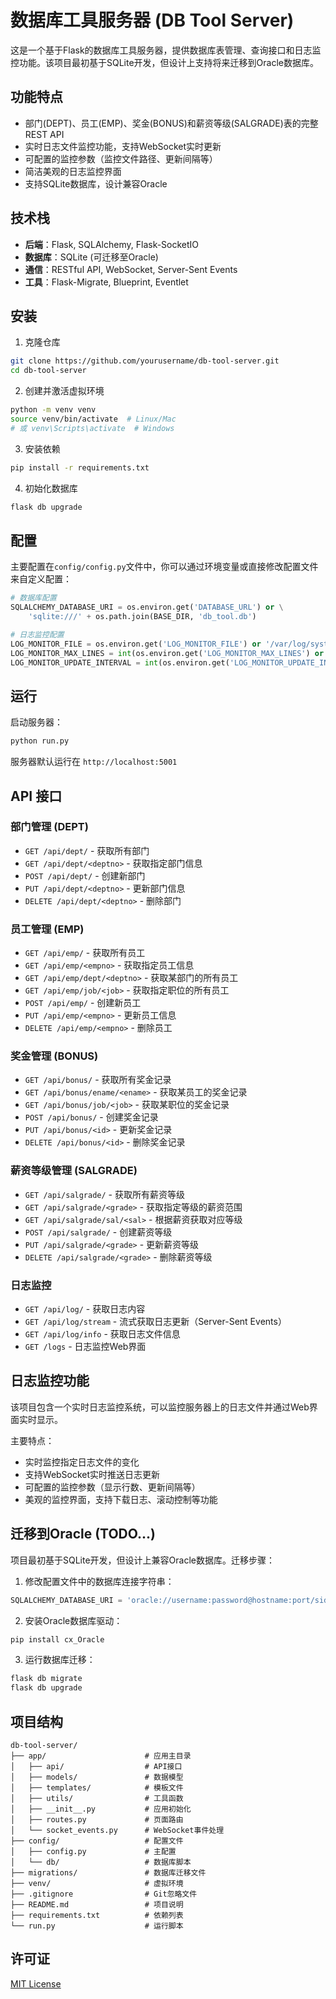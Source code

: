 # 数据库工具服务器 (DB Tool Server)

这是一个基于Flask的数据库工具服务器，提供数据库表管理、查询接口和日志监控功能。该项目最初基于SQLite开发，但设计上支持将来迁移到Oracle数据库。

## 功能特点

- 部门(DEPT)、员工(EMP)、奖金(BONUS)和薪资等级(SALGRADE)表的完整REST API
- 实时日志文件监控功能，支持WebSocket实时更新
- 可配置的监控参数（监控文件路径、更新间隔等）
- 简洁美观的日志监控界面
- 支持SQLite数据库，设计兼容Oracle

## 技术栈

- **后端**：Flask, SQLAlchemy, Flask-SocketIO
- **数据库**：SQLite (可迁移至Oracle)
- **通信**：RESTful API, WebSocket, Server-Sent Events
- **工具**：Flask-Migrate, Blueprint, Eventlet

## 安装

1. 克隆仓库
```bash
git clone https://github.com/yourusername/db-tool-server.git
cd db-tool-server
```

2. 创建并激活虚拟环境
```bash
python -m venv venv
source venv/bin/activate  # Linux/Mac
# 或 venv\Scripts\activate  # Windows
```

3. 安装依赖
```bash
pip install -r requirements.txt
```

4. 初始化数据库
```bash
flask db upgrade
```

## 配置

主要配置在`config/config.py`文件中，你可以通过环境变量或直接修改配置文件来自定义配置：

```python
# 数据库配置
SQLALCHEMY_DATABASE_URI = os.environ.get('DATABASE_URL') or \
    'sqlite:///' + os.path.join(BASE_DIR, 'db_tool.db')

# 日志监控配置
LOG_MONITOR_FILE = os.environ.get('LOG_MONITOR_FILE') or '/var/log/system.log'  # 默认监控的日志文件
LOG_MONITOR_MAX_LINES = int(os.environ.get('LOG_MONITOR_MAX_LINES') or 1000)    # 最大显示行数
LOG_MONITOR_UPDATE_INTERVAL = int(os.environ.get('LOG_MONITOR_UPDATE_INTERVAL') or 5)  # 更新间隔(秒)
```

## 运行

启动服务器：
```bash
python run.py
```

服务器默认运行在 `http://localhost:5001`

## API 接口

### 部门管理 (DEPT)

- `GET /api/dept/` - 获取所有部门
- `GET /api/dept/<deptno>` - 获取指定部门信息
- `POST /api/dept/` - 创建新部门
- `PUT /api/dept/<deptno>` - 更新部门信息
- `DELETE /api/dept/<deptno>` - 删除部门

### 员工管理 (EMP)

- `GET /api/emp/` - 获取所有员工
- `GET /api/emp/<empno>` - 获取指定员工信息
- `GET /api/emp/dept/<deptno>` - 获取某部门的所有员工
- `GET /api/emp/job/<job>` - 获取指定职位的所有员工
- `POST /api/emp/` - 创建新员工
- `PUT /api/emp/<empno>` - 更新员工信息
- `DELETE /api/emp/<empno>` - 删除员工

### 奖金管理 (BONUS)

- `GET /api/bonus/` - 获取所有奖金记录
- `GET /api/bonus/ename/<ename>` - 获取某员工的奖金记录
- `GET /api/bonus/job/<job>` - 获取某职位的奖金记录
- `POST /api/bonus/` - 创建奖金记录
- `PUT /api/bonus/<id>` - 更新奖金记录
- `DELETE /api/bonus/<id>` - 删除奖金记录

### 薪资等级管理 (SALGRADE)

- `GET /api/salgrade/` - 获取所有薪资等级
- `GET /api/salgrade/<grade>` - 获取指定等级的薪资范围
- `GET /api/salgrade/sal/<sal>` - 根据薪资获取对应等级
- `POST /api/salgrade/` - 创建薪资等级
- `PUT /api/salgrade/<grade>` - 更新薪资等级
- `DELETE /api/salgrade/<grade>` - 删除薪资等级

### 日志监控

- `GET /api/log/` - 获取日志内容
- `GET /api/log/stream` - 流式获取日志更新（Server-Sent Events）
- `GET /api/log/info` - 获取日志文件信息
- `GET /logs` - 日志监控Web界面

## 日志监控功能

该项目包含一个实时日志监控系统，可以监控服务器上的日志文件并通过Web界面实时显示。

主要特点：
- 实时监控指定日志文件的变化
- 支持WebSocket实时推送日志更新
- 可配置的监控参数（显示行数、更新间隔等）
- 美观的监控界面，支持下载日志、滚动控制等功能

## 迁移到Oracle (TODO...)

项目最初基于SQLite开发，但设计上兼容Oracle数据库。迁移步骤：

1. 修改配置文件中的数据库连接字符串：
```python
SQLALCHEMY_DATABASE_URI = 'oracle://username:password@hostname:port/sid'
```

2. 安装Oracle数据库驱动：
```bash
pip install cx_Oracle
```

3. 运行数据库迁移：
```bash
flask db migrate
flask db upgrade
```

## 项目结构

```
db-tool-server/
├── app/                      # 应用主目录
│   ├── api/                  # API接口
│   ├── models/               # 数据模型
│   ├── templates/            # 模板文件
│   ├── utils/                # 工具函数
│   ├── __init__.py           # 应用初始化
│   ├── routes.py             # 页面路由
│   └── socket_events.py      # WebSocket事件处理
├── config/                   # 配置文件
│   ├── config.py             # 主配置
│   └── db/                   # 数据库脚本
├── migrations/               # 数据库迁移文件
├── venv/                     # 虚拟环境
├── .gitignore                # Git忽略文件
├── README.md                 # 项目说明
├── requirements.txt          # 依赖列表
└── run.py                    # 运行脚本
```

## 许可证

[MIT License](LICENSE) 
